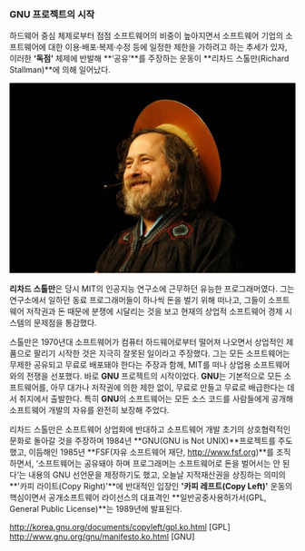 ### GNU 프로젝트의 시작

하드웨어 중심 체제로부터 점점 소프트웨어의 비중이 높아지면서 소프트웨어 기업의 소프트웨어에 대한 이용·배포·복제·수정 등에 일정한 제한을 가하려고 하는 추세가 있자, 이러한 **‘독점’** 체제에 반발해 **‘공유’**를 주장하는 운동이 **리차드 스톨만(Richard Stallman)**에 의해 일어났다.

![](/assets/2-1.jpg)

**리차드 스톨만**은 당시 MIT의 인공지능 연구소에 근무하던 유능한 프로그래머였다. 그는 연구소에서 일하던 동료 프로그래머들이 하나씩 돈을 벌기 위해 떠나고, 그들이 소프트웨어 저작권과 돈 때문에 분쟁에 시달리는 것을 보고 현재의 상업적 소프트웨어 경제 시스템의 문제점을 통감했다.

스톨만은 1970년대 소프트웨어가 컴퓨터 하드웨어로부터 떨어져 나오면서 상업적인 제품으로 팔리기 시작한 것은 지극히 잘못된 일이라고 주장했다. 그는 모든 소프트웨어는 무제한 공유되고 무료로 배포돼야 한다는 주장과 함께, MIT를 떠나 상업용 소프트웨어와의 전쟁을 선포했다. 바로 **GNU** 프로젝트의 시작이었다. **GNU**는 기본적으로 모든 소프트웨어를, 아무 대가나 저작권에 의한 제한 없이, 무료로 만들고 무료로 배급한다는 데서 취지에서 출발한다. 특히 **GNU**의 소프트웨어는 모든 소스 코드를 사람들에게 공개해 소프트웨어 개발의 자유를 완전히 보장해 주었다. 

리차드 스톨만은 소프트웨어 상업화에 반대하고 소프트웨어 개발 초기의 상호협력적인 문화로 돌아갈 것을 주장하며 1984년 **GNU(GNU is Not UNIX)**프로젝트를 주도했고, 이듬해인 1985년 **FSF(자유 소프트웨어 재단, http://www.fsf.org)**를 조직하면서, ‘소프트웨어는 공유돼야 하며 프로그래머는 소프트웨어로 돈을 벌어서는 안 된다’는 내용의 GNU 선언문을 제정하기도 했고, 오늘날 지적재산권을 상징하는 의미의 **'카피 라이트(Copy Right)'**에 반대적인 입장인 **'카피 레프트(Copy Left)'** 운동의 핵심이면서 공개소프트웨어 라이선스의 대표격인 **일반공중사용허가서(GPL, General Public License)**는 1989년에 발표된다.

http://korea.gnu.org/documents/copyleft/gpl.ko.html [GPL]
http://www.gnu.org/gnu/manifesto.ko.html [GNU]





